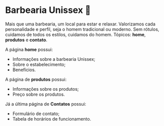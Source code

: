 # Barbearia Unissex 💇

Mais que uma barbearia, um local para estar e relaxar. Valorizamos cada personalidade e perfil, seja o homem tradicional ou moderno. Sem rótulos, cuidamos de todos os estilos, cuidamos do homem. Tópicos: <strong>home</strong>, <strong>produtos</strong> e <strong>contato</strong>.

A página <strong>home</strong> possui: 
<ul>
  <li>Informações sobre a barbearia Unissex;</li>
  <li>Sobre o estabelecimento;</li>
  <li>Benefícios.</li>
</ul>
A página de <strong>produtos</strong> possui:
<ul>
  <li>Informações sobre os produtos;</li>
  <li>Preço sobre os produtos.</li>
</ul>
Já a última página de <strong>Contatos</strong> possui:
<ul>
  <li>Formulário de contato;</li>
  <li>Tabela de horários de funcionamento.</li>
</ul>
